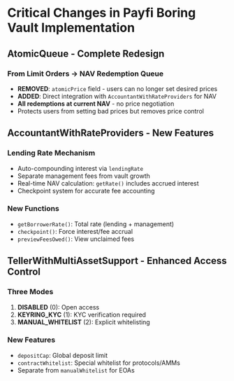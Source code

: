 # Critical Changes in Payfi Boring Vault Implementation

## AtomicQueue - Complete Redesign
### From Limit Orders → NAV Redemption Queue
- **REMOVED**: `atomicPrice` field - users can no longer set desired prices
- **ADDED**: Direct integration with `AccountantWithRateProviders` for NAV
- **All redemptions at current NAV** - no price negotiation
- Protects users from setting bad prices but removes price control

## AccountantWithRateProviders - New Features
### Lending Rate Mechanism
- Auto-compounding interest via `lendingRate`
- Separate management fees from vault growth
- Real-time NAV calculation: `getRate()` includes accrued interest
- Checkpoint system for accurate fee accounting

### New Functions
- `getBorrowerRate()`: Total rate (lending + management)
- `checkpoint()`: Force interest/fee accrual
- `previewFeesOwed()`: View unclaimed fees

## TellerWithMultiAssetSupport - Enhanced Access Control
### Three Modes
1. **DISABLED** (0): Open access
2. **KEYRING_KYC** (1): KYC verification required
3. **MANUAL_WHITELIST** (2): Explicit whitelisting

### New Features
- `depositCap`: Global deposit limit
- `contractWhitelist`: Special whitelist for protocols/AMMs
- Separate from `manualWhitelist` for EOAs

